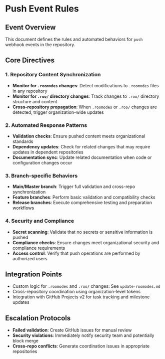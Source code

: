 # Push Event Rules

## Event Overview
This document defines the rules and automated behaviors for `push` webhook events in the repository.

## Core Directives

### 1. Repository Content Synchronization
- **Monitor for `.roomodes` changes**: Detect modifications to `.roomodes` files in any repository
- **Monitor for `.roo/` directory changes**: Track changes to `.roo/` directory structure and content
- **Cross-repository propagation**: When `.roomodes` or `.roo/` changes are detected, trigger organization-wide updates

### 2. Automated Response Patterns
- **Validation checks**: Ensure pushed content meets organizational standards
- **Dependency updates**: Check for related changes that may require updates in dependent repositories
- **Documentation sync**: Update related documentation when code or configuration changes occur

### 3. Branch-specific Behaviors
- **Main/Master branch**: Trigger full validation and cross-repo synchronization
- **Feature branches**: Perform basic validation and compatibility checks
- **Release branches**: Execute comprehensive testing and preparation workflows

### 4. Security and Compliance
- **Secret scanning**: Validate that no secrets or sensitive information is pushed
- **Compliance checks**: Ensure changes meet organizational security and compliance requirements
- **Access control**: Verify that push operations are performed by authorized users

## Integration Points
- Custom logic for `.roomodes` and `.roo/` changes: See `update-roomodes.md`
- Cross-repository coordination using organization-level tokens
- Integration with GitHub Projects v2 for task tracking and milestone updates

## Escalation Protocols
- **Failed validation**: Create GitHub issues for manual review
- **Security violations**: Immediately notify security team and potentially block merge
- **Cross-repo conflicts**: Generate coordination issues in appropriate repositories